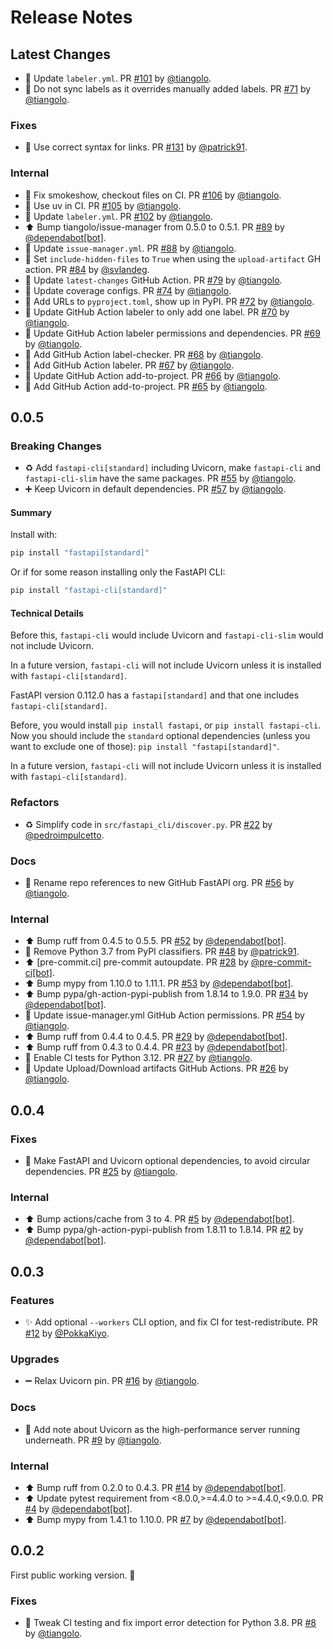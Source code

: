 # Release Notes

## Latest Changes

* 👷 Update `labeler.yml`. PR [#101](https://github.com/fastapi/fastapi-cli/pull/101) by [@tiangolo](https://github.com/tiangolo).
* 👷 Do not sync labels as it overrides manually added labels. PR [#71](https://github.com/fastapi/fastapi-cli/pull/71) by [@tiangolo](https://github.com/tiangolo).

### Fixes

* 🐛 Use correct syntax for links. PR [#131](https://github.com/fastapi/fastapi-cli/pull/131) by [@patrick91](https://github.com/patrick91).

### Internal

* 👷 Fix smokeshow, checkout files on CI. PR [#106](https://github.com/fastapi/fastapi-cli/pull/106) by [@tiangolo](https://github.com/tiangolo).
* 👷 Use uv in CI. PR [#105](https://github.com/fastapi/fastapi-cli/pull/105) by [@tiangolo](https://github.com/tiangolo).
* 👷 Update `labeler.yml`. PR [#102](https://github.com/fastapi/fastapi-cli/pull/102) by [@tiangolo](https://github.com/tiangolo).
* ⬆ Bump tiangolo/issue-manager from 0.5.0 to 0.5.1. PR [#89](https://github.com/fastapi/fastapi-cli/pull/89) by [@dependabot[bot]](https://github.com/apps/dependabot).
* 👷 Update `issue-manager.yml`. PR [#88](https://github.com/fastapi/fastapi-cli/pull/88) by [@tiangolo](https://github.com/tiangolo).
* 💚 Set `include-hidden-files` to `True` when using the `upload-artifact` GH action. PR [#84](https://github.com/fastapi/fastapi-cli/pull/84) by [@svlandeg](https://github.com/svlandeg).
* 👷 Update `latest-changes` GitHub Action. PR [#79](https://github.com/fastapi/fastapi-cli/pull/79) by [@tiangolo](https://github.com/tiangolo).
* 🔧 Update coverage configs. PR [#74](https://github.com/fastapi/fastapi-cli/pull/74) by [@tiangolo](https://github.com/tiangolo).
* 🔧 Add URLs to `pyproject.toml`, show up in PyPI. PR [#72](https://github.com/fastapi/fastapi-cli/pull/72) by [@tiangolo](https://github.com/tiangolo).
* 👷 Update GitHub Action labeler to only add one label. PR [#70](https://github.com/fastapi/fastapi-cli/pull/70) by [@tiangolo](https://github.com/tiangolo).
* 👷 Update GitHub Action labeler permissions and dependencies. PR [#69](https://github.com/fastapi/fastapi-cli/pull/69) by [@tiangolo](https://github.com/tiangolo).
* 👷 Add GitHub Action label-checker. PR [#68](https://github.com/fastapi/fastapi-cli/pull/68) by [@tiangolo](https://github.com/tiangolo).
* 👷 Add GitHub Action labeler. PR [#67](https://github.com/fastapi/fastapi-cli/pull/67) by [@tiangolo](https://github.com/tiangolo).
* 🔧 Update GitHub Action add-to-project. PR [#66](https://github.com/fastapi/fastapi-cli/pull/66) by [@tiangolo](https://github.com/tiangolo).
* 👷 Add GitHub Action add-to-project. PR [#65](https://github.com/fastapi/fastapi-cli/pull/65) by [@tiangolo](https://github.com/tiangolo).

## 0.0.5

### Breaking Changes

* ♻️ Add `fastapi-cli[standard]` including Uvicorn, make `fastapi-cli` and `fastapi-cli-slim` have the same packages. PR [#55](https://github.com/fastapi/fastapi-cli/pull/55) by [@tiangolo](https://github.com/tiangolo).
* ➕ Keep Uvicorn in default dependencies. PR [#57](https://github.com/fastapi/fastapi-cli/pull/57) by [@tiangolo](https://github.com/tiangolo).

#### Summary

Install with:

```bash
pip install "fastapi[standard]"
```

Or if for some reason installing only the FastAPI CLI:

```bash
pip install "fastapi-cli[standard]"
```

#### Technical Details

Before this, `fastapi-cli` would include Uvicorn and `fastapi-cli-slim` would not include Uvicorn.

In a future version, `fastapi-cli` will not include Uvicorn unless it is installed with `fastapi-cli[standard]`.

FastAPI version 0.112.0 has a `fastapi[standard]` and that one includes `fastapi-cli[standard]`.

Before, you would install `pip install fastapi`, or `pip install fastapi-cli`. Now you should include the `standard` optional dependencies (unless you want to exclude one of those): `pip install "fastapi[standard]"`.

In a future version, `fastapi-cli` will not include Uvicorn unless it is installed with `fastapi-cli[standard]`.

### Refactors

* ♻️ Simplify code in `src/fastapi_cli/discover.py`. PR [#22](https://github.com/tiangolo/fastapi-cli/pull/22) by [@pedroimpulcetto](https://github.com/pedroimpulcetto).

### Docs

* 🚚 Rename repo references to new GitHub FastAPI org. PR [#56](https://github.com/fastapi/fastapi-cli/pull/56) by [@tiangolo](https://github.com/tiangolo).

### Internal

* ⬆ Bump ruff from 0.4.5 to 0.5.5. PR [#52](https://github.com/fastapi/fastapi-cli/pull/52) by [@dependabot[bot]](https://github.com/apps/dependabot).
* 🔧 Remove Python 3.7 from PyPI classifiers. PR [#48](https://github.com/fastapi/fastapi-cli/pull/48) by [@patrick91](https://github.com/patrick91).
* ⬆ [pre-commit.ci] pre-commit autoupdate. PR [#28](https://github.com/fastapi/fastapi-cli/pull/28) by [@pre-commit-ci[bot]](https://github.com/apps/pre-commit-ci).
* ⬆ Bump mypy from 1.10.0 to 1.11.1. PR [#53](https://github.com/fastapi/fastapi-cli/pull/53) by [@dependabot[bot]](https://github.com/apps/dependabot).
* ⬆ Bump pypa/gh-action-pypi-publish from 1.8.14 to 1.9.0. PR [#34](https://github.com/fastapi/fastapi-cli/pull/34) by [@dependabot[bot]](https://github.com/apps/dependabot).
* 👷 Update issue-manager.yml GitHub Action permissions. PR [#54](https://github.com/tiangolo/fastapi-cli/pull/54) by [@tiangolo](https://github.com/tiangolo).
* ⬆ Bump ruff from 0.4.4 to 0.4.5. PR [#29](https://github.com/tiangolo/fastapi-cli/pull/29) by [@dependabot[bot]](https://github.com/apps/dependabot).
* ⬆ Bump ruff from 0.4.3 to 0.4.4. PR [#23](https://github.com/tiangolo/fastapi-cli/pull/23) by [@dependabot[bot]](https://github.com/apps/dependabot).
* 👷 Enable CI tests for Python 3.12. PR [#27](https://github.com/tiangolo/fastapi-cli/pull/27) by [@tiangolo](https://github.com/tiangolo).
* 👷 Update Upload/Download artifacts GitHub Actions. PR [#26](https://github.com/tiangolo/fastapi-cli/pull/26) by [@tiangolo](https://github.com/tiangolo).

## 0.0.4

### Fixes

* 🔧 Make FastAPI and Uvicorn optional dependencies, to avoid circular dependencies. PR [#25](https://github.com/tiangolo/fastapi-cli/pull/25) by [@tiangolo](https://github.com/tiangolo).

### Internal

* ⬆ Bump actions/cache from 3 to 4. PR [#5](https://github.com/tiangolo/fastapi-cli/pull/5) by [@dependabot[bot]](https://github.com/apps/dependabot).
* ⬆ Bump pypa/gh-action-pypi-publish from 1.8.11 to 1.8.14. PR [#2](https://github.com/tiangolo/fastapi-cli/pull/2) by [@dependabot[bot]](https://github.com/apps/dependabot).

## 0.0.3

### Features

* ✨ Add optional `--workers` CLI option, and fix CI for test-redistribute. PR [#12](https://github.com/tiangolo/fastapi-cli/pull/12) by [@PokkaKiyo](https://github.com/PokkaKiyo).

### Upgrades

* ➖ Relax Uvicorn pin. PR [#16](https://github.com/tiangolo/fastapi-cli/pull/16) by [@tiangolo](https://github.com/tiangolo).

### Docs

* 📝 Add note about Uvicorn as the high-performance server running underneath. PR [#9](https://github.com/tiangolo/fastapi-cli/pull/9) by [@tiangolo](https://github.com/tiangolo).

### Internal

* ⬆ Bump ruff from 0.2.0 to 0.4.3. PR [#14](https://github.com/tiangolo/fastapi-cli/pull/14) by [@dependabot[bot]](https://github.com/apps/dependabot).
* ⬆ Update pytest requirement from <8.0.0,>=4.4.0 to >=4.4.0,<9.0.0. PR [#4](https://github.com/tiangolo/fastapi-cli/pull/4) by [@dependabot[bot]](https://github.com/apps/dependabot).
* ⬆ Bump mypy from 1.4.1 to 1.10.0. PR [#7](https://github.com/tiangolo/fastapi-cli/pull/7) by [@dependabot[bot]](https://github.com/apps/dependabot).

## 0.0.2

First public working version. 🚀

### Fixes

* 👷 Tweak CI testing and fix import error detection for Python 3.8. PR [#8](https://github.com/tiangolo/fastapi-cli/pull/8) by [@tiangolo](https://github.com/tiangolo).

